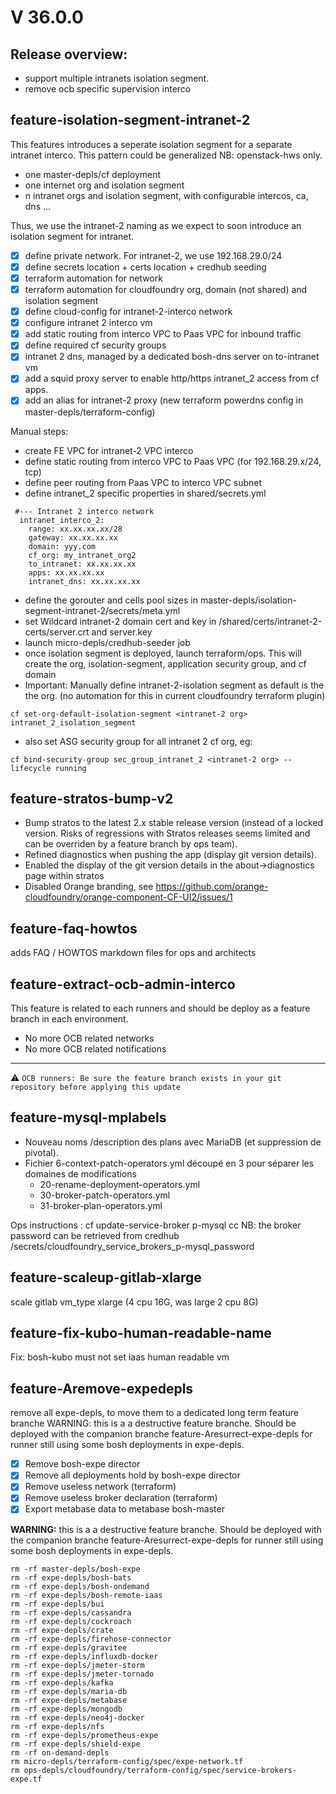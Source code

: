 
# V 36.0.0
## Release overview:
- support multiple intranets isolation segment.
- remove ocb specific supervision interco

## feature-isolation-segment-intranet-2
This features introduces a seperate isolation segment for a separate intranet interco. This pattern could be generalized
NB: openstack-hws only.

- one master-depls/cf deployment
- one internet org and isolation segment
- n intranet orgs and isolation segment, with configurable intercos, ca, dns ...

Thus, we use the intranet-2 naming as we expect to soon introduce an isolation segment for intranet.
- [X] define private network. For intranet-2, we use 192.168.29.0/24
- [X] define secrets location + certs location + credhub seeding
- [X] terraform automation for network
- [X] terraform automation for cloudfoundry org, domain (not shared) and isolation segment
- [X] define cloud-config for intranet-2-interco network
- [X] configure intranet 2 interco vm
- [x] add static routing from interco VPC to Paas VPC for inbound traffic
- [x] define required cf security groups
- [X] intranet 2 dns, managed by a dedicated bosh-dns server on to-intranet vm
- [X] add a squid proxy server to enable http/https intranet_2 access from cf apps.
- [x] add an alias for intranet-2 proxy (new terraform powerdns config in master-depls/terraform-config)

Manual steps:
- create FE VPC for intranet-2 VPC interco
- define static routing from interco VPC to Paas VPC (for 192.168.29.x/24, tcp)
- define peer routing from Paas VPC to interco VPC subnet
- define intranet_2 specific properties in shared/secrets.yml

```
 #--- Intranet 2 interco network
  intranet_interco_2:
    range: xx.xx.xx.xx/28
    gateway: xx.xx.xx.xx
    domain: yyy.com
    cf_org: my_intranet_org2
    to_intranet: xx.xx.xx.xx
    apps: xx.xx.xx.xx
    intranet_dns: xx.xx.xx.xx

```
- define the gorouter and cells pool sizes in master-depls/isolation-segment-intranet-2/secrets/meta.yml
- set Wildcard intranet-2 domain cert and key in /shared/certs/intranet-2-certs/server.crt and server.key
- launch micro-depls/credhub-seeder job
- once isolation segment is deployed, launch terraform/ops. This will create the org, isolation-segment, application security group, and cf domain
- Important: Manually define intranet-2-isolation segment as default is the the org. (no automation for this in current cloudfoundry terraform plugin)

```
cf set-org-default-isolation-segment <intranet-2 org> intranet_2_isolation_segment
```
- also set ASG security group for all intranet 2 cf org, eg:

```
cf bind-security-group sec_group_intranet_2 <intranet-2 org> --lifecycle running

```

## feature-stratos-bump-v2
* Bump stratos to the latest 2.x stable release version (instead of a locked version. Risks of regressions with Stratos releases seems limited and can be overriden by a feature branch by ops team).
* Refined diagnostics when pushing the app (display git version details).
* Enabled the display of the git version details in the about->diagnostics page within stratos
* Disabled Orange branding, see https://github.com/orange-cloudfoundry/orange-component-CF-UI2/issues/1

## feature-faq-howtos
adds FAQ / HOWTOS markdown files for ops and architects

## feature-extract-ocb-admin-interco
This feature is related to each runners and should be deploy as a feature branch in each environment.
- No more OCB related networks
- No more OCB related notifications

---

:warning: `OCB runners: Be sure the feature branch exists in your git repository before applying this update`

## feature-mysql-mplabels
* Nouveau noms /description des plans avec MariaDB (et suppression de pivotal).
* Fichier 6-context-patch-operators.yml découpé en 3 pour séparer les domaines de modifications
  -	20-rename-deployment-operators.yml
  -	30-broker-patch-operators.yml
  -	31-broker-plan-operators.yml

Ops instructions :
cf update-service-broker p-mysql cc <password> <broker url>
NB: the broker password can be retrieved from credhub /secrets/cloudfoundry_service_brokers_p-mysql_password

## feature-scaleup-gitlab-xlarge
scale gitlab vm_type xlarge (4 cpu 16G, was large 2 cpu 8G)

## feature-fix-kubo-human-readable-name
Fix: bosh-kubo must not set iaas human readable vm

## feature-Aremove-expedepls
remove all expe-depls, to move them to a dedicated long term feature branche
WARNING: this is a a destructive feature branche. Should be deployed with the companion branche feature-Aresurrect-expe-depls for runner still using some bosh deployments in expe-depls.

* [x]  Remove bosh-expe director
* [x]  Remove all deployments hold by bosh-expe director
* [x]  Remove useless network (terraform)
* [x]  Remove useless broker declaration (terraform)
* [x]  Export metabase data to metabase bosh-master

**WARNING:** this is a a destructive feature branche. Should be deployed with the companion branche feature-Aresurrect-expe-depls for runner still using some bosh deployments in expe-depls.

```
rm -rf master-depls/bosh-expe
rm -rf expe-depls/bosh-bats
rm -rf expe-depls/bosh-ondemand
rm -rf expe-depls/bosh-remote-iaas
rm -rf expe-depls/bui
rm -rf expe-depls/cassandra
rm -rf expe-depls/cockroach
rm -rf expe-depls/crate
rm -rf expe-depls/firehose-connector
rm -rf expe-depls/gravitee
rm -rf expe-depls/influxdb-docker
rm -rf expe-depls/jmeter-storm
rm -rf expe-depls/jmeter-tornado
rm -rf expe-depls/kafka
rm -rf expe-depls/maria-db
rm -rf expe-depls/metabase
rm -rf expe-depls/mongodb
rm -rf expe-depls/neo4j-docker
rm -rf expe-depls/nfs
rm -rf expe-depls/prometheus-expe
rm -rf expe-depls/shield-expe
rm -rf on-demand-depls
rm micro-depls/terraform-config/spec/expe-network.tf
rm ops-depls/cloudfoundry/terraform-config/spec/service-brokers-expe.tf
```